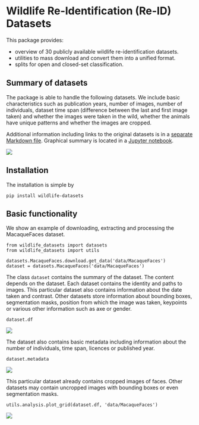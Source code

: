 # Wildlife Re-Identification (Re-ID) Datasets

This package provides:
- overview of 30 publicly available wildlife re-identification datasets.
- utilities to mass download and convert them into a unified format.
- splits for open and closed-set classification.


## Summary of datasets

The package is able to handle the following datasets. We include basic characteristics such as publication years, number of images, number of individuals, dataset time span (difference between the last and first image taken) and whether the images were taken in the wild, whether the animals have unique patterns and whether the images are cropped.

Additional information including links to the original datasets is in a [separate Markdown file](https://github.com/WildlifeDatasets/wildlife-datasets/blob/main/datasets.md). Graphical summary is located in a [Jupyter notebook](https://github.com/WildlifeDatasets/wildlife-datasets/blob/main/notebooks/dataset_descriptions.ipynb).

![](https://github.com/WildlifeDatasets/wildlife-datasets/images/Datasets_Summary.png)


## Installation

The installation is simple by
```
pip install wildlife-datasets
```


## Basic functionality

We show an example of downloading, extracting and processing the MacaqueFaces dataset.

```
from wildlife_datasets import datasets
from wildlife_datasets import utils

datasets.MacaqueFaces.download.get_data('data/MacaqueFaces')
dataset = datasets.MacaqueFaces('data/MacaqueFaces')
```

The class `dataset` contains the summary of the dataset. The content depends on the dataset. Each dataset contains the identity and paths to images. This particular dataset also contains information about the date taken and contrast. Other datasets store information about bounding boxes, segmentation masks, position from which the image was taken, keypoints or various other information such as axe or gender.

```
dataset.df
```

![](images/MacaqueFaces_DataFrame.png)

The dataset also contains basic metadata including information about the number of individuals, time span, licences or published year.

```
dataset.metadata
```

![](images/MacaqueFaces_Metadata.png)

This particular dataset already contains cropped images of faces. Other datasets may contain uncropped images with bounding boxes or even segmentation masks.

```
utils.analysis.plot_grid(dataset.df, 'data/MacaqueFaces')
```

![](images/MacaqueFaces_Grid.png)

